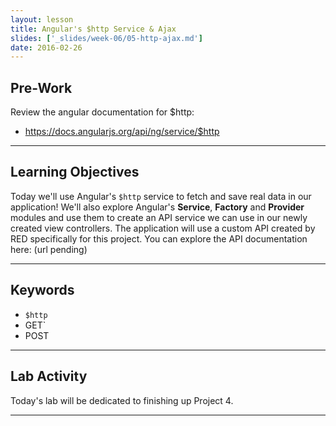 ```yaml
---
layout: lesson
title: Angular's $http Service & Ajax
slides: ['_slides/week-06/05-http-ajax.md']
date: 2016-02-26
---
```


## Pre-Work

Review the angular documentation for $http:
- https://docs.angularjs.org/api/ng/service/$http

---

## Learning Objectives

Today we'll use Angular's `$http` service to fetch and save real data in our application! We'll also explore Angular's **Service**, **Factory** and **Provider** modules and use them to create an API service we can use in our newly created view controllers. The application will use a custom API created by RED specifically for this project. You can explore the API documentation here: (url pending)

---

## Keywords

- `$http`
- GET`
- POST

---

## Lab Activity

Today's lab will be dedicated to finishing up Project 4.

---
